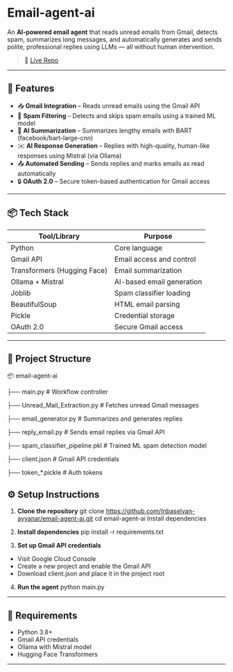 # Email-agent-ai

An **AI-powered email agent** that reads unread emails from Gmail, detects spam, summarizes long messages, and automatically generates and sends polite, professional replies using LLMs — all without human intervention.

> 🔗 [Live Repo](https://github.com/Inbaselvan-ayyanar/email-agent-ai.git)

---

## 🚀 Features

- 📥 **Gmail Integration** – Reads unread emails using the Gmail API
- 🧠 **Spam Filtering** – Detects and skips spam emails using a trained ML model
- 📝 **AI Summarization** – Summarizes lengthy emails with BART (facebook/bart-large-cnn)
- ✉️ **AI Response Generation** – Replies with high-quality, human-like responses using Mistral (via Ollama)
- 📤 **Automated Sending** – Sends replies and marks emails as read automatically
- 🔒 **OAuth 2.0** – Secure token-based authentication for Gmail access

---

## 📦 Tech Stack

| Tool/Library | Purpose |
|--------------|---------|
| Python       | Core language |
| Gmail API       | Email access and control |
| Transformers (Hugging Face)    | Email summarization |
| Ollama + Mistral | AI-based email generation |
| Joblib       | Spam classifier loading |
| BeautifulSoup| HTML email parsing |
| Pickle       | Credential storage |
| OAuth 2.0    | Secure Gmail access |

---

## 📁 Project Structure

📦 email-agent-ai

├── main.py # Workflow controller

├── Unread_Mail_Extraction.py # Fetches unread Gmail messages

├── email_generator.py # Summarizes and generates replies

├── reply_email.py # Sends email replies via Gmail API

├── spam_classifier_pipeline.pkl # Trained ML spam detection model

├── client.json # Gmail API credentials 

├── token_*.pickle # Auth tokens 


## ⚙️ Setup Instructions

1. **Clone the repository**
git clone https://github.com/Inbaselvan-ayyanar/email-agent-ai.git
cd email-agent-ai
Install dependencies

2. **Install dependencies**
pip install -r requirements.txt

3. **Set up Gmail API credentials**
  - Visit Google Cloud Console
  - Create a new project and enable the Gmail API
  - Download client.json and place it in the project root

4. **Run the agent**
python main.py

---
## 🧪 Requirements

- Python 3.8+
- Gmail API credentials
- Ollama with Mistral model 
- Hugging Face Transformers
  
---
